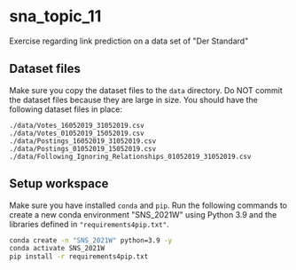 # sna_topic_11

Exercise regarding link prediction on a data set of "Der Standard"

## Dataset files

Make sure you copy the dataset files to the `data` directory.
Do NOT commit the dataset files because they are large in size.
You should have the following dataset files in place:

```
./data/Votes_16052019_31052019.csv
./data/Votes_01052019_15052019.csv
./data/Postings_16052019_31052019.csv
./data/Postings_01052019_15052019.csv
./data/Following_Ignoring_Relationships_01052019_31052019.csv
```

## Setup workspace

Make sure you have installed `conda` and `pip`.
Run the following commands to create a new conda environment "SNS_2021W" using Python 3.9 and the libraries defined in `"requirements4pip.txt"`.

```bash
conda create -n "SNS_2021W" python=3.9 -y
conda activate SNS_2021W
pip install -r requirements4pip.txt
```
